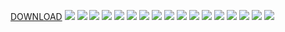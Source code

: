 [DOWNLOAD](https://github.com/leoneckert/abc-browser-circus/raw/main/labs/lab-12/new-database-setup/database-message-board.zip)
![](assets/1.png)
![](assets/2.png)
![](assets/3.png)
![](assets/4.png)
![](assets/5.png)
![](assets/6.png)
![](assets/7.png)
![](assets/8.png)
![](assets/9.png)
![](assets/10.png)
![](assets/11.png)
![](assets/12.png)
![](assets/13.png)
![](assets/14.png)
![](assets/15.png)
![](assets/16.png)
![](assets/17.png)
